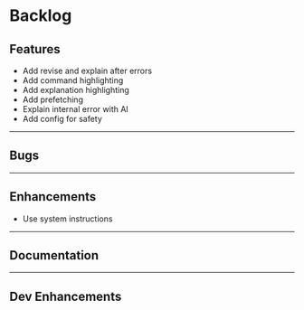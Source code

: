 # Backlog

Features
---

- Add revise and explain after errors
- Add command highlighting
- Add explanation highlighting
- Add prefetching
- Explain internal error with AI
- Add config for safety

---
Bugs
---

---
Enhancements
---

- Use system instructions

---
Documentation
---

---
Dev Enhancements
---
